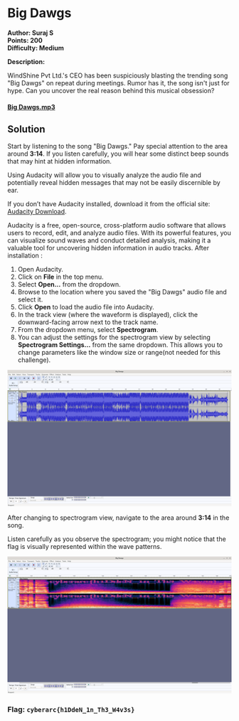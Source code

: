 # Big Dawgs

**Author: Suraj S**  
**Points: 200**  
**Difficulty: Medium**  

**Description:**  

WindShine Pvt Ltd.'s CEO has been suspiciously blasting the trending song "Big Dawgs" on repeat during meetings. Rumor has it, the song isn't just for hype. Can you uncover the real reason behind this musical obsession?

#### [Big Dawgs.mp3](https://drive.google.com/file/d/198jgEREwWkzI-555Bhz64riYUyxPbVjo/view?usp=drive_link)


## Solution

Start by listening to the song "Big Dawgs." Pay special attention to the area around **3:14**. If you listen carefully, you will hear some distinct beep sounds that may hint at hidden information.  

Using Audacity will allow you to visually analyze the audio file and potentially reveal hidden messages that may not be easily discernible by ear.


If you don’t have Audacity installed, download it from the official site: [Audacity Download](https://www.audacityteam.org/download/).  

Audacity is a free, open-source, cross-platform audio software that allows users to record, edit, and analyze audio files. With its powerful features, you can visualize sound waves and conduct detailed analysis, making it a valuable tool for uncovering hidden information in audio tracks. After installation :


1. Open Audacity.
2. Click on **File** in the top menu.
3. Select **Open...** from the dropdown.
4. Browse to the location where you saved the "Big Dawgs" audio file and select it.
5. Click **Open** to load the audio file into Audacity.
6. In the track view (where the waveform is displayed), click the downward-facing arrow next to the track name.
7. From the dropdown menu, select **Spectrogram**.
8. You can adjust the settings for the spectrogram view by selecting **Spectrogram Settings...** from the same dropdown. This allows you to change parameters like the window size or range(not needed for this challenge).

![Spectogram](aud1.png)

After changing to spectrogram view, navigate to the area around **3:14** in the song. 

Listen carefully as you observe the spectrogram; you might notice that the flag is visually represented within the wave patterns.

![Flag](audfin.png)

### **Flag: `cyberarc{h1DdeN_1n_Th3_W4v3s}`**